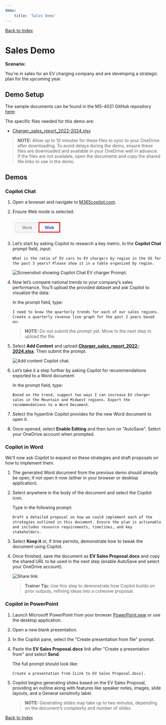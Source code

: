 ```yaml
---
demo:
    title: 'Sales Demo'
---
```


[Back to Index](https://microsoftlearning.github.io/MS-4021-Copilot-Immersion-Experience/)

# Sales Demo

**Scenario:**  

You're in sales for an EV charging company and are developing a strategic plan for the upcoming year.

## Demo Setup

The sample documents can be found in the MS-4021 GitHub repository [here](https://github.com/MicrosoftLearning/MS-4021-Copilot-Immersion-Experience/tree/master/ResourceFiles):

The specific files needed for this demo are:

- [Charger_sales_report_2022-2024.xlsx](https://github.com/MicrosoftLearning/MS-4021-Copilot-Immersion-Experience/raw/master/ResourceFiles/Charger_sales_report_2022-2024.xlsx)

> **NOTE:** Allow up to 10 minutes for these files to sync to your OneDrive after downloading. To avoid delays during the demo, ensure these files are downloaded and available in your OneDrive well in advance. If the files are not available, open the documents and copy the shared file links to use in the demo.

## Demos

### Copilot Chat

1. Open a browser and navigate to [M365copilot.com](https://m365copilot.com/).

1. Ensure Web mode is selected.

    ![screenshot showing web mode tab.](../Prompts/Media/web-mode.png)

1. Let’s start by asking Copilot to research a key metric. In the **Copilot Chat** prompt field, input:

    ```text
    What is the ratio of EV cars to EV chargers by region in the US for the past 3 years? Please show it in a table organized by region.
    ```

    ![Screenshot showing Copilot Chat EV charger Prompt.](../Demos/Media/copilot-chat-ev-charger-prompt.png)

1. Now let’s compare national trends to your company’s sales performance. You’ll upload the provided dataset and ask Copilot to visualize the data:

    In the prompt field, type:

    ```text
    I need to know the quarterly trends for each of our sales regions. Create a quarterly revenue line graph for the past 2 years based on:
    ```

    > **NOTE:** Do not submit the prompt yet. Move to the next step to upload the file.

1. Select **Add Content** and upload [**Charger_sales_report_2022-2024.xlsx**](https://github.com/MicrosoftLearning/MS-4021-Copilot-Immersion-Experience/raw/master/Resourcefiles/Charger_sales_report_2022-2024.xlsx). Then submit the prompt.

    ![Add content Copilot chat.](../Demos/Media/add-content-copilot-chat.png)

1. Let’s take it a step further by asking Copilot for recommendations exported to a Word document:

    In the prompt field, type:

    ```text
    Based on the trend, suggest two ways I can increase EV charger sales in the Mountain and Midwest regions. Export the recommendations to a Word Document.
    ```

1. Select the hyperlink Copilot provides for the new Word document to open it.

1. Once opened, select **Enable Editing** and then turn on "AutoSave". Select your OneDrive account when prompted.

### Copilot in Word

We'll now ask Copilot to expand on these strategies and draft proposals on how to implement them.

1. The generated Word document from the previous demo should already be open, if not open it now (either in your browser or desktop application).

1. Select anywhere in the body of the document and select the Copilot icon.

    Type in the following prompt:

    ```text
    Draft a detailed proposal on how we could implement each of the strategies outlined in this document. Ensure the plan is actionable and includes resource requirements, timelines, and key stakeholders.
    ```

1. Select **Keep it** or, if time permits, demonstrate how to tweak the document using Copilot.

1. Once finished, save the document as **EV Sales Proposal.docx** and copy the shared URL to be used in the next step (enable AutoSave and select your OneDrive account).

    ![Share link.](../Demos/Media/share-menu-with-copy-link-9fd1c60a.png)

    > **Trainer Tip:** Use this step to demonstrate how Copilot builds on prior outputs, refining ideas into a cohesive proposal.

### Copilot in PowerPoint

1. Launch Microsoft PowerPoint from your browser [PowerPoint.new](https://PowerPoint.new) or use the desktop application.

1. Open a new blank presentation.

1. In the Copilot pane, select the "Create presentation from file" prompt.

1. Paste the **EV Sales Proposal.docx** link after "Create a presentation from" and select **Send**.

    The full prompt should look like:

    ```text
    Create a presentation from [Link to EV Sales Proposal.docx].
    ```

1. Copilot begins generating slides based on the EV Sales Proposal, providing an outline along with features like speaker notes, images, slide layouts, and a General sensitivity label.

    > **NOTE:** Generating slides may take up to two minutes, depending on the document’s complexity and number of slides.

[Back to Index](https://microsoftlearning.github.io/MS-4021-Copilot-Immersion-Experience/)
